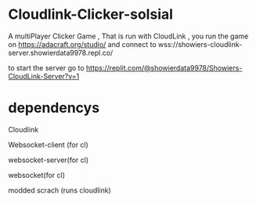 # Cloudlink-Clicker-solsial
A multiPlayer Clicker Game , That is run with CloudLink , you run the game on https://adacraft.org/studio/ and connect to wss://showiers-cloudlink-server.showierdata9978.repl.co/

to start the server go to https://replit.com/@showierdata9978/Showiers-CloudLink-Server?v=1 

# dependencys 
Cloudlink 

Websocket-client (for cl)

websocket-server(for cl)

websocket(for cl)

modded scrach (runs cloudlink)
